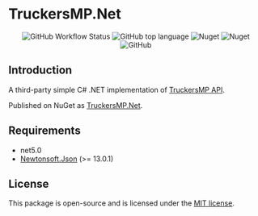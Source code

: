# TruckersMP.Net

<p align="center">
<img alt="GitHub Workflow Status" src="https://img.shields.io/github/workflow/status/gehongyan/TruckersMP-API-DotNet-Client/dotnetTest?label=build&style=flat-square">
<img alt="GitHub top language" src="https://img.shields.io/github/languages/top/gehongyan/TruckersMP-API-DotNet-Client?style=flat-square">
<img alt="Nuget" src="https://img.shields.io/nuget/v/TruckersMP.Net?style=flat-square">
<img alt="Nuget" src="https://img.shields.io/nuget/dt/TruckersMP.Net?color=%230099ff&style=flat-square">
<img alt="GitHub" src="https://img.shields.io/github/license/gehongyan/TruckersMP-API-DotNet-Client?style=flat-square">
</p>

## Introduction

A third-party simple C# .NET implementation of [TruckersMP API](https://stats.truckersmp.com/api).

Published on NuGet as [TruckersMP.Net](https://www.nuget.org/packages/TruckersMP.Net/).

## Requirements

- net5.0
- [Newtonsoft.Json](https://www.nuget.org/packages/Newtonsoft.Json/) (>= 13.0.1)

## License

This package is open-source and is licensed under the [MIT license](LICENSE.md).
